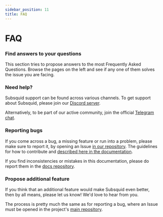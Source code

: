 ```yaml
---
sidebar_position: 11
title: FAQ
---
```


# FAQ

### Find answers to your questions

This section tries to propose answers to the most Frequently Asked Questions. Browse the pages on the left and see if any one of them solves the issue you are facing.

### Need help?

Subsquid support can be found across various channels. To get support about Subsquid, please join our [Discord server](https://discord.gg/TFGX3yG4).

Alternatively, to be part of our active community, join the official [Telegram chat](https://t.me/subsquid).

### Reporting bugs

If you come across a bug, a missing feature or run into a problem, please make sure to report it, by opening an Issue [in our repository](https://github.com/subsquid/squid). The guidelines for how to contribute and [described here in the documentation](/docs/faq/bug-reporting-guidelines).

If you find inconsistencies or mistakes in this documentation, please do report them in the [docs repository](https://github.com/subsquid/docs).

### Propose additional feature

If you think that an additional feature would make Subsquid even better, then by all means, please let us know! We'd love to hear from you.

The process is pretty much the same as for reporting a bug, where an Issue must be opened in the project's [main repository](https://github.com/subsquid/squid).
